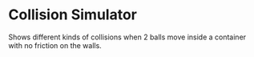 # Collision Simulator
Shows different kinds of collisions when 2 balls move inside a container with no friction on the walls.
